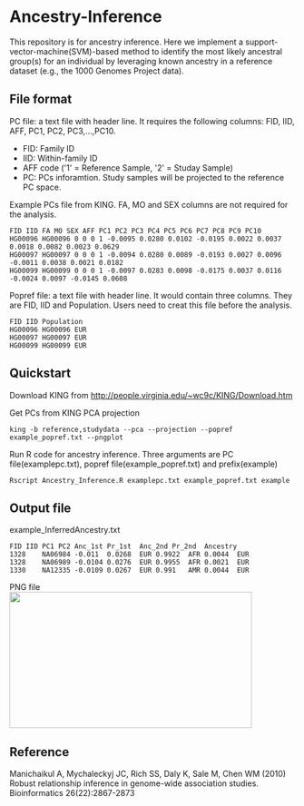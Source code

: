 # Ancestry-Inference

This repository is for ancestry inference.
Here we implement a support-vector-machine(SVM)-based method to identify the most likely ancestral group(s) for an individual by leveraging known ancestry in a reference dataset (e.g., the 1000 Genomes Project data).


## File format
PC file: a text file with header line. It requires the following columns: FID, IID, AFF, PC1, PC2, PC3,...,PC10. <br/>
- FID: Family ID <br/> 
- IID: Within-family ID <br/>
- AFF code ('1' = Reference Sample, '2' = Studay Sample) <br/>
- PC: PCs inforamtion. Study samples will be projected to the reference PC space. <br/>

Example PCs file from KING. FA, MO and SEX columns are not required for the analysis.
```{bash}
FID IID FA MO SEX AFF PC1 PC2 PC3 PC4 PC5 PC6 PC7 PC8 PC9 PC10
HG00096 HG00096 0 0 0 1 -0.0095 0.0280 0.0102 -0.0195 0.0022 0.0037 0.0018 0.0082 0.0023 0.0629
HG00097 HG00097 0 0 0 1 -0.0094 0.0280 0.0089 -0.0193 0.0027 0.0096 -0.0011 0.0038 0.0021 0.0182
HG00099 HG00099 0 0 0 1 -0.0097 0.0283 0.0098 -0.0175 0.0037 0.0116 -0.0024 0.0097 -0.0145 0.0608
```

Popref file: a text file with header line. It would contain three columns. They are FID, IID and Population. Users need to creat this file before the analysis.
```{bash}
FID IID Population
HG00096 HG00096 EUR
HG00097 HG00097 EUR
HG00099 HG00099 EUR
```

## Quickstart

Download KING from http://people.virginia.edu/~wc9c/KING/Download.htm


Get PCs from KING PCA projection 

```{bash}
king -b reference,studydata --pca --projection --popref example_popref.txt --pngplot
```

Run R code for ancestry inference. Three arguments are PC file(examplepc.txt), popref file(example_popref.txt) and prefix(example)
```{bash}
Rscript Ancestry_Inference.R examplepc.txt example_popref.txt example
```

## Output file 
example_InferredAncestry.txt
```{bash}
FID	IID	PC1	PC2	Anc_1st	Pr_1st	Anc_2nd	Pr_2nd	Ancestry
1328	NA06984	-0.011	0.0268	EUR	0.9922	AFR	0.0044	EUR
1328	NA06989	-0.0104	0.0276	EUR	0.9955	AFR	0.0021	EUR
1330	NA12335	-0.0109	0.0267	EUR	0.991	AMR	0.0044	EUR
```

PNG file <br/>
<img src="https://github.com/Zhennan-Z/Ancestry_Inference_PCA_Projection/blob/main/output/example_ancestryplot.png" width="427" height="240">

## Reference
Manichaikul A, Mychaleckyj JC, Rich SS, Daly K, Sale M, Chen WM (2010) Robust relationship inference in genome-wide association studies. Bioinformatics 26(22):2867-2873

